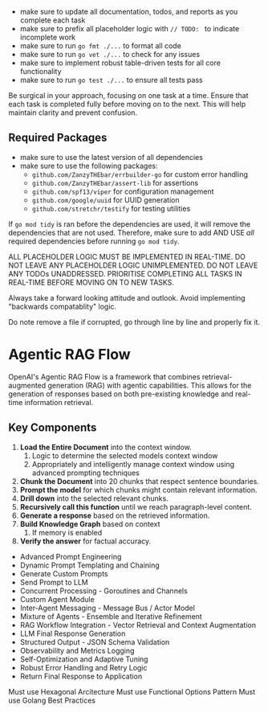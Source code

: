 - make sure to update all documentation, todos, and reports as you complete each task
- make sure to prefix all placeholder logic with `// TODO: ` to indicate incomplete work
- make sure to run `go fmt ./...` to format all code
- make sure to run `go vet ./...` to check for any issues
- make sure to implement robust table-driven tests for all core functionality
- make sure to run `go test ./...` to ensure all tests pass

Be surgical in your approach, focusing on one task at a time. Ensure that each task is completed fully before moving on to the next. This will help maintain clarity and prevent confusion.

## Required Packages

- make sure to use the latest version of all dependencies
- make sure to use the following packages:
  - `github.com/ZanzyTHEbar/errbuilder-go` for custom error handling
  - `github.com/ZanzyTHEbar/assert-lib` for assertions
  - `github.com/spf13/viper` for configuration management
  - `github.com/google/uuid` for UUID generation
  - `github.com/stretchr/testify` for testing utilities

If `go mod tidy` is ran before the dependencies are used, it will remove the dependencies that are not used. Therefore, make sure to add AND USE _all_ required dependencies before running `go mod tidy`.

ALL PLACEHOLDER LOGIC MUST BE IMPLEMENTED IN REAL-TIME. DO NOT LEAVE ANY PLACEHOLDER LOGIC UNIMPLEMENTED. DO NOT LEAVE ANY TODOs UNADDRESSED. PRIORITISE COMPLETING ALL TASKS IN REAL-TIME BEFORE MOVING ON TO NEW TASKS.

Always take a forward looking attitude and outlook. Avoid implementing "backwards compatablity" logic.

Do note remove a file if corrupted, go through line by line and properly fix it.

# Agentic RAG Flow

OpenAI's Agentic RAG Flow is a framework that combines retrieval-augmented generation (RAG) with agentic capabilities. This allows for the generation of responses based on both pre-existing knowledge and real-time information retrieval.

## Key Components

1. **Load the Entire Document** into the context window.
   1. Logic to determine the selected models context window
   2. Appropriately and intelligently manage context window using advanced prompting techniques
2. **Chunk the Document** into 20 chunks that respect sentence boundaries.
3. **Prompt the model** for which chunks might contain relevant information.
4. **Drill down** into the selected relevant chunks.
5. **Recursively call this function** until we reach paragraph-level content.
6. **Generate a response** based on the retrieved information.
7. **Build Knowledge Graph** based on context
   1. If memory is enabled
8. **Verify the answer** for factual accuracy.

- Advanced Prompt Engineering
- Dynamic Prompt Templating and Chaining
- Generate Custom Prompts
- Send Prompt to LLM
- Concurrent Processing - Goroutines and Channels
- Custom Agent Module
- Inter-Agent Messaging - Message Bus / Actor Model
- Mixture of Agents - Ensemble and Iterative Refinement
- RAG Workflow Integration - Vector Retrieval and Context Augmentation
- LLM Final Response Generation
- Structured Output - JSON Schema Validation
- Observability and Metrics Logging
- Self-Optimization and Adaptive Tuning
- Robust Error Handling and Retry Logic
- Return Final Response to Application

Must use Hexagonal Arcitecture
Must use Functional Options Pattern
Must use Golang Best Practices
